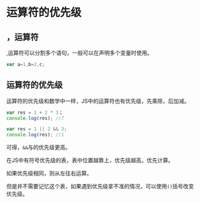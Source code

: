 # 运算符的优先级

## ，运算符

,运算符可以分割多个语句，一般可以在声明多个变量时使用。

```js
var a=1,b=2,c;
```

## 运算符的优先级

运算符的优先级和数学中一样，JS中的运算符也有优先级，先乘除，后加减。

```js
var res = 1 + 2 * 3；
console.log(res); //7
```

```js
var res = 1 || 2 && 3; 
console.log(res); //1
```

可得，`&&`与的优先级更高。

在JS中有符号优先级的表，表中位置越靠上，优先级越高，优先计算。

如果优先级相同，则从左往右运算。

但是并不需要记忆这个表，如果遇到优先级拿不准的情况，可以使用`()`括号改变优先级。

